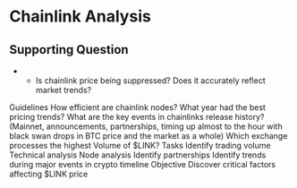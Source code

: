 # Chainlink Analysis

## Supporting Question
- - Is chainlink price being suppressed? Does it accurately reflect market trends?

Guidelines
How efficient are chainlink nodes?
What year had the best pricing trends?
What are the key events in chainlinks release history?  (Mainnet, announcements, partnerships, timing up almost to the hour with black swan drops in BTC price and the market as a whole)
Which exchange processes the highest Volume of $LINK?
Tasks
Identify trading volume 
Technical analysis
Node analysis
Identify partnerships
Identify trends during major events in crypto timeline
Objective
Discover critical factors affecting $LINK price 


